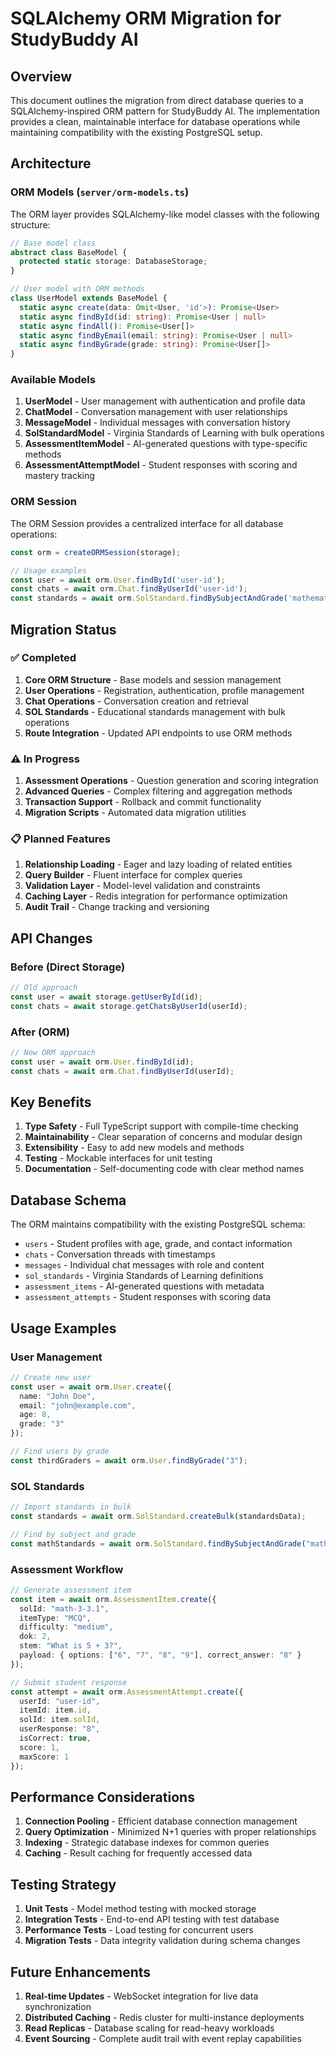# SQLAlchemy ORM Migration for StudyBuddy AI

## Overview

This document outlines the migration from direct database queries to a SQLAlchemy-inspired ORM pattern for StudyBuddy AI. The implementation provides a clean, maintainable interface for database operations while maintaining compatibility with the existing PostgreSQL setup.

## Architecture

### ORM Models (`server/orm-models.ts`)

The ORM layer provides SQLAlchemy-like model classes with the following structure:

```typescript
// Base model class
abstract class BaseModel {
  protected static storage: DatabaseStorage;
}

// User model with ORM methods
class UserModel extends BaseModel {
  static async create(data: Omit<User, 'id'>): Promise<User>
  static async findById(id: string): Promise<User | null>
  static async findAll(): Promise<User[]>
  static async findByEmail(email: string): Promise<User | null>
  static async findByGrade(grade: string): Promise<User[]>
}
```

### Available Models

1. **UserModel** - User management with authentication and profile data
2. **ChatModel** - Conversation management with user relationships
3. **MessageModel** - Individual messages with conversation history
4. **SolStandardModel** - Virginia Standards of Learning with bulk operations
5. **AssessmentItemModel** - AI-generated questions with type-specific methods
6. **AssessmentAttemptModel** - Student responses with scoring and mastery tracking

### ORM Session

The ORM Session provides a centralized interface for all database operations:

```typescript
const orm = createORMSession(storage);

// Usage examples
const user = await orm.User.findById('user-id');
const chats = await orm.Chat.findByUserId('user-id');
const standards = await orm.SolStandard.findBySubjectAndGrade('mathematics', '3');
```

## Migration Status

### ✅ Completed

1. **Core ORM Structure** - Base models and session management
2. **User Operations** - Registration, authentication, profile management
3. **Chat Operations** - Conversation creation and retrieval
4. **SOL Standards** - Educational standards management with bulk operations
5. **Route Integration** - Updated API endpoints to use ORM methods

### ⚠️ In Progress

1. **Assessment Operations** - Question generation and scoring integration
2. **Advanced Queries** - Complex filtering and aggregation methods
3. **Transaction Support** - Rollback and commit functionality
4. **Migration Scripts** - Automated data migration utilities

### 📋 Planned Features

1. **Relationship Loading** - Eager and lazy loading of related entities
2. **Query Builder** - Fluent interface for complex queries
3. **Validation Layer** - Model-level validation and constraints
4. **Caching Layer** - Redis integration for performance optimization
5. **Audit Trail** - Change tracking and versioning

## API Changes

### Before (Direct Storage)
```typescript
// Old approach
const user = await storage.getUserById(id);
const chats = await storage.getChatsByUserId(userId);
```

### After (ORM)
```typescript
// New ORM approach
const user = await orm.User.findById(id);
const chats = await orm.Chat.findByUserId(userId);
```

## Key Benefits

1. **Type Safety** - Full TypeScript support with compile-time checking
2. **Maintainability** - Clear separation of concerns and modular design
3. **Extensibility** - Easy to add new models and methods
4. **Testing** - Mockable interfaces for unit testing
5. **Documentation** - Self-documenting code with clear method names

## Database Schema

The ORM maintains compatibility with the existing PostgreSQL schema:

- `users` - Student profiles with age, grade, and contact information
- `chats` - Conversation threads with timestamps
- `messages` - Individual chat messages with role and content
- `sol_standards` - Virginia Standards of Learning definitions
- `assessment_items` - AI-generated questions with metadata
- `assessment_attempts` - Student responses with scoring data

## Usage Examples

### User Management
```typescript
// Create new user
const user = await orm.User.create({
  name: "John Doe",
  email: "john@example.com",
  age: 8,
  grade: "3"
});

// Find users by grade
const thirdGraders = await orm.User.findByGrade("3");
```

### SOL Standards
```typescript
// Import standards in bulk
const standards = await orm.SolStandard.createBulk(standardsData);

// Find by subject and grade
const mathStandards = await orm.SolStandard.findBySubjectAndGrade("mathematics", "3");
```

### Assessment Workflow
```typescript
// Generate assessment item
const item = await orm.AssessmentItem.create({
  solId: "math-3-3.1",
  itemType: "MCQ",
  difficulty: "medium",
  dok: 2,
  stem: "What is 5 + 3?",
  payload: { options: ["6", "7", "8", "9"], correct_answer: "8" }
});

// Submit student response
const attempt = await orm.AssessmentAttempt.create({
  userId: "user-id",
  itemId: item.id,
  solId: item.solId,
  userResponse: "8",
  isCorrect: true,
  score: 1,
  maxScore: 1
});
```

## Performance Considerations

1. **Connection Pooling** - Efficient database connection management
2. **Query Optimization** - Minimized N+1 queries with proper relationships
3. **Indexing** - Strategic database indexes for common queries
4. **Caching** - Result caching for frequently accessed data

## Testing Strategy

1. **Unit Tests** - Model method testing with mocked storage
2. **Integration Tests** - End-to-end API testing with test database
3. **Performance Tests** - Load testing for concurrent users
4. **Migration Tests** - Data integrity validation during schema changes

## Future Enhancements

1. **Real-time Updates** - WebSocket integration for live data synchronization
2. **Distributed Caching** - Redis cluster for multi-instance deployments
3. **Read Replicas** - Database scaling for read-heavy workloads
4. **Event Sourcing** - Complete audit trail with event replay capabilities